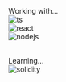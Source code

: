 <div style="display: inline_block">
  Working with...<br/>
  <img align="center" alt="ts" src="https://img.shields.io/badge/TypeScript-007ACC?style=for-the-badge&logo=typescript&logoColor=white" /><br/>
  <img align="center" alt="react" src="https://img.shields.io/badge/React-20232A?style=for-the-badge&logo=react&logoColor=61DAFB" /><br/>
  <img align="center" alt="nodejs" src="https://img.shields.io/badge/Node.js-43853D?style=for-the-badge&logo=node.js&logoColor=white" /><br/><br/>
  
  Learning...<br/>
  <img align="center" alt="solidity" src="https://img.shields.io/badge/Solidity-383838?style=for-the-badge&logo=solidity&logoColor=white" />
</div>
